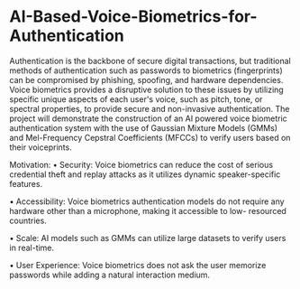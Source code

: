 # AI-Based-Voice-Biometrics-for-Authentication
Authentication is the backbone of secure digital transactions, but traditional
methods of authentication such as passwords to biometrics (fingerprints) can
be compromised by phishing, spoofing, and hardware dependencies. Voice
biometrics provides a disruptive solution to these issues by utilizing specific
unique aspects of each user's voice, such as pitch, tone, or spectral properties,
to provide secure and non-invasive authentication. The project will
demonstrate the construction of an AI powered voice biometric authentication
system with the use of Gaussian Mixture Models (GMMs) and Mel-Frequency
Cepstral Coefficients (MFCCs) to verify users based on their voiceprints.

Motivation:
• Security: Voice biometrics can reduce the cost of serious credential theft
and replay attacks as it utilizes dynamic speaker-specific features.

• Accessibility: Voice biometrics authentication models do not require any
hardware other than a microphone, making it accessible to low-
resourced countries.

• Scale: AI models such as GMMs can utilize large datasets to verify users
in real-time.

• User Experience: Voice biometrics does not ask the user memorize
passwords while adding a natural interaction medium.
